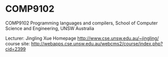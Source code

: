 # COMP9102
COMP9102 Programming languages and compilers, School of Computer Science and Engineering, UNSW Australia

Lecturer: Jingling Xue Homepage http://www.cse.unsw.edu.au/~jingling/
course site: http://webapps.cse.unsw.edu.au/webcms2/course/index.php?cid=2399
